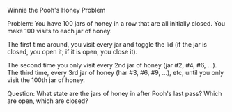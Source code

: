 Winnie the Pooh's Honey Problem

Problem: You have 100 jars of honey in a row that are all initially closed. You make 100 visits to each jar of honey.

The first time around, you visit every jar and toggle the lid (if the jar is closed, you open it; if it is open, you close it).

The second time you only visit every 2nd jar of honey (jar #2, #4, #6, ...). The third time, every 3rd jar of honey (har #3, #6, #9, ...), etc, until you only visit the 100th jar of honey.

Question: What state are the jars of honey in after Pooh's last pass? Which are open, which are closed?
